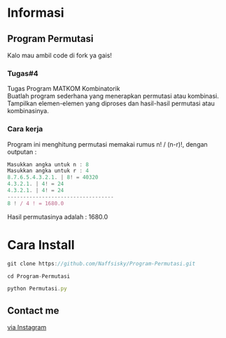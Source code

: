# Informasi
## Program Permutasi
Kalo mau ambil code di fork ya gais!
<br>
### Tugas#4
Tugas Program MATKOM Kombinatorik
<br>
Buatlah program sederhana yang menerapkan permutasi atau kombinasi. Tampilkan elemen-elemen yang diproses dan hasil-hasil permutasi atau kombinasinya.
<br>
### Cara kerja
Program ini menghitung permutasi memakai rumus n! / (n-r)!, dengan outputan :
```javascript
Masukkan angka untuk n : 8
Masukkan angka untuk r : 4
8.7.6.5.4.3.2.1. | 8! = 40320
4.3.2.1. | 4! = 24
4.3.2.1. | 4! = 24
----------------------------------
8 ! / 4 ! = 1680.0
```
Hasil permutasinya adalah : 1680.0
# Cara Install

```javascript
git clone https://github.com/Naffsisky/Program-Permutasi.git
```


```javascript
cd Program-Permutasi
```

```javascript
python Permutasi.py
```

## Contact me 
[via Instagram](https://www.instagram.com/naffsvn/)

